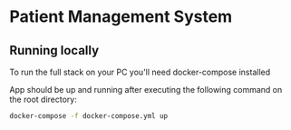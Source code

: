 # Patient Management System

## Running locally

To run the full stack on your PC you'll need docker-compose installed

App should be up and running after executing the following command on the root directory:
```bash
docker-compose -f docker-compose.yml up
```
